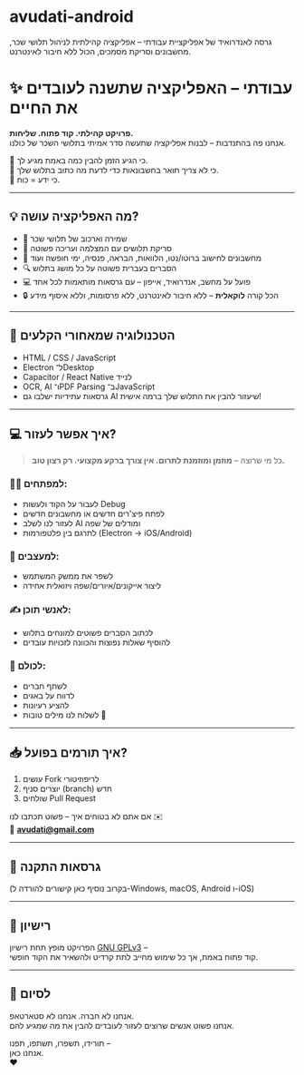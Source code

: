 # avudati-android
גרסה לאנדרואיד של אפליקציית עבודתי – אפליקציה קהילתית לניהול תלושי שכר, מחשבונים וסריקת מסמכים, הכול ללא חיבור לאינטרנט.
# ✨ עבודתי – האפליקציה שתשנה לעובדים את החיים

**פרויקט קהילתי. קוד פתוח. שליחות.**  
אנחנו פה בהתנדבות – לבנות אפליקציה שתעשה סדר אמיתי בתלושי השכר של כולנו.

📢 כי הגיע הזמן להבין כמה באמת מגיע לך.  
📢 כי לא צריך תואר בחשבונאות כדי לדעת מה כתוב בתלוש שלך.  
📢 כי ידע = כוח.

---

## 💡 מה האפליקציה עושה?

- 📂 שמירה וארכוב של תלושי שכר
- 📸 סריקת תלושים עם המצלמה ועריכה פשוטה
- 🧮 מחשבונים לחישוב ברוטו/נטו, הלוואות, הבראה, פנסיה, ימי חופשה ועוד
- 🔍 הסברים בעברית פשוטה על כל מושג בתלוש
- 💻 פועל על מחשב, אנדרואיד, אייפון – עם גרסאות מותאמות לכל אחד
- 🔒 הכל קורה **לוקאלית** – ללא חיבור לאינטרנט, ללא פרסומות, וללא איסוף מידע

---

## 🧠 הטכנולוגיה שמאחורי הקלעים

- HTML / CSS / JavaScript
- Electron ל־Desktop
- Capacitor / React Native לנייד
- OCR, AI ו־PDF Parsing ב־JavaScript
- גרסאות עתידיות ישלבו גם AI שיעזור להבין את התלוש שלך ברמה אישית!

---

## 💻 איך אפשר לעזור?

> כל מי שרוצה – **מוזמן ומוזמנת לתרום. אין צורך ברקע מקצועי. רק רצון טוב.**

### 👨‍💻 למפתחים:
- לעבור על הקוד ולעשות Debug
- לפתח פיצ'רים חדשים או מחשבונים חדשים
- לעזור לנו לשלב AI ומודלים של שפה
- לתרגם בין פלטפורמות (Electron → iOS/Android)

### 🎨 למעצבים:
- לשפר את ממשק המשתמש
- ליצור אייקונים/איורים/שפה ויזואלית אחידה

### ✍️ לאנשי תוכן:
- לכתוב הסברים פשוטים למונחים בתלוש
- להוסיף שאלות נפוצות והכוונה לזכויות עובדים

### 💬 לכולם:
- לשתף חברים
- לדווח על באגים
- להציע רעיונות
- לשלוח לנו מילים טובות 🙏

---

## 📥 איך תורמים בפועל?

1. עושים Fork לריפוזיטורי
2. יוצרים סניף (branch) חדש
3. שולחים Pull Request

אם אתם לא בטוחים איך – פשוט תכתבו לנו ✉️  
📧 **avudati@gmail.com**

---

## 🚀 גרסאות התקנה

(בקרוב נוסיף כאן קישורים להורדה ל-Windows, macOS, Android ו-iOS)

---

## 📜 רישיון

הפרויקט מופץ תחת רישיון [GNU GPLv3](LICENSE) –  
קוד פתוח באמת, אך כל שימוש מחייב לתת קרדיט ולהשאיר את הקוד חופשי.

---

## 🙏 לסיום

אנחנו לא חברה. אנחנו לא סטארטאפ.  
אנחנו פשוט אנשים שרוצים לעזור לעובדים להבין את מה שמגיע להם.

תורידו, תשפרו, תשתפו, תפנו –  
אנחנו כאן.  
❤️
